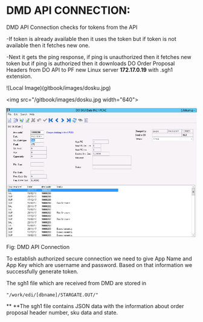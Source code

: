 # DMD API CONNECTION:

DMD API Connection checks for tokens from the API

-If token is already available then it uses the token but if token is not available then it fetches new one.

-Next it gets the ping response, if ping is unauthorized then it fetches new token but if ping is authorized then it downloads DO Order Proposal Headers from DO API to PF new Linux server **172.17.0.19** with .sgh1 extension.

!\[Local Image\)\(gitbook/images/dosku.jpg\)

&lt;img src="/gitbook/images/dosku.jpg width="640"&gt;

![](/docs/gitbook/images/dosku.jpg)

Fig: DMD API Connection

To establish authorized secure connection we need to give App Name and App Key which are username and password. Based on that information we successfully generate token.

The sgh1 file which are received from DMD are stored in

```
"/work/edi/[dbname]/STARGATE.OUT/"
```

** **The sgh1 file contains JSON data with the information about order proposal header number, sku data and state.

